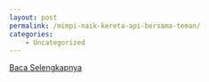```yaml
---
layout: post
permalink: /mimpi-naik-kereta-api-bersama-teman/
categories:
    - Uncategorized
---
```


[Baca Selengkapnya](/03)